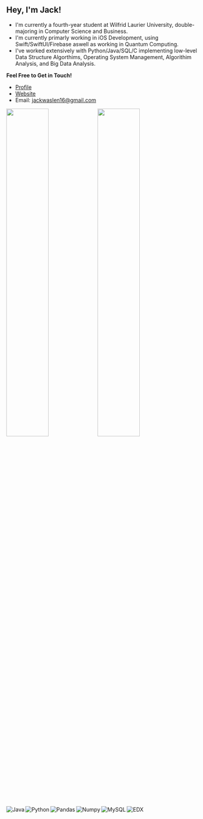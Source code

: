 ## Hey, I'm Jack!
- I'm currently a fourth-year student at Wilfrid Laurier University, double-majoring in Computer Science and Business.
- I'm currently primarly working in iOS Development, using Swift/SwiftUI/Firebase aswell as working in Quantum Computing.
- I've worked extensively with Python/Java/SQL/C implementing low-level Data Structure Algorthims, Operating System Management, Algorithim Analysis, and Big Data Analysis.

**Feel Free to Get in Touch!**
- [Profile](https://github.com/jackwaslen "Jack Waslen")
- [Website](https://www.linkedin.com/in/jack-waslen-4ab873223/ "Welcome")
- Email: jackwaslen16@gmail.com


<img align="left" width="47%" src="https://github-readme-stats.vercel.app/api?username=jackwaslen&show_icons=true&theme=tokyonight"/>

<img align="left" width="47%" src="https://github-readme-stats.vercel.app/api/top-langs/?username=jackwaslen"/>

<img align="left" alt="Java" src="https://img.shields.io/badge/java-%23ED8B00.svg?style=for-the-badge&logo=java&logoColor=white"/>
<img align="left" alt="Python" src="https://img.shields.io/badge/python-3670A0?style=for-the-badge&logo=python&logoColor=ffdd54"/>
<img align="left" alt="Pandas" src="https://img.shields.io/badge/pandas-%23150458.svg?style=for-the-badge&logo=pandas&logoColor=white"/>
<img align="left" alt="Numpy" src="https://img.shields.io/badge/numpy-%23013243.svg?style=for-the-badge&logo=numpy&logoColor=white"/>
<img align="left" alt="MySQL" src="https://img.shields.io/badge/mysql-%2300f.svg?style=for-the-badge&logo=mysql&logoColor=white"/>
<img align="left" alt="EDX" src="https://img.shields.io/badge/edX-%2302262B.svg?style=for-the-badge&logo=edX&logoColor=white"/>





